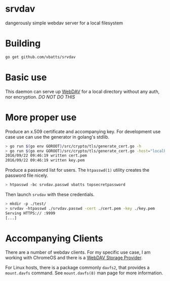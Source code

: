 # srvdav

dangerously simple webdav server for a local filesystem

# Building

```bash
go get github.com/vbatts/srvdav
```

# Basic use

This daemon can serve up [WebDAV](https://en.wikipedia.org/wiki/WebDAV) for a local directory without any auth, nor encryption.
*DO NOT DO THIS*


# More proper use

Produce an x.509 certificate and accompanying key.
For development use case use can use the generator in golang's stdlib.

```bash
> go run $(go env GOROOT)/src/crypto/tls/generate_cert.go -h
> go run $(go env GOROOT)/src/crypto/tls/generate_cert.go -host="localhost,example.com"
2016/09/22 09:46:19 written cert.pem
2016/09/22 09:46:19 written key.pem
```

Produce a password list for users.
The `htpasswd(1)` utility creates the password file nicely.

```bash
> htpasswd -bc srvdav.passwd vbatts topsecretpassword
```

Then launch `srvdav` with these credentials.

```bash
> mkdir -p ./test/
> srvdav -htpasswd ./srvdav.passwd -cert ./cert.pem -key ./key.pem
Serving HTTPS:// :9999
[...]
```

# Accompanying Clients

There are a number of webdav clients.
For my specific use case, I am working with ChromeOS and there is a [WebDAV Storage Provider](https://chrome.google.com/webstore/detail/webdav-file-system/hmckflbfniicjijmdoffagjkpnjgbieh?hl=en).

For Linux hosts, there is a package commonly `davfs2`, that provides a `mount.davfs` command.
See `mount.davfs(8)` man page for more information.

